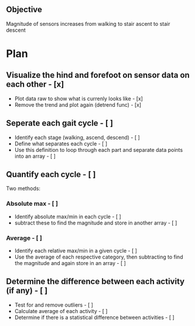 ## Objective
Magnitude of sensors increases from walking to stair ascent to stair descent

# Plan
## Visualize the hind and forefoot on sensor data on each other - [x]
- Plot data raw to show what is currenly looks like - [x]
- Remove the trend and plot again (detrend func) - [x]
## Seperate each gait cycle - [ ]
- Identify each stage (walking, ascend, descend) - [ ]
- Define what separates each cycle - [ ]
- Use this definition to loop through each part and separate data points into an array - [ ]
## Quantify each cycle - [ ]
Two methods:
### Absolute max - [ ]
- Identify absolute max/min in each cycle - [ ]
- subtract these to find the magnitude and store in another array - [ ]
### Average - [ ]
- Identify each relative max/min in a given cycle - [ ]
- Use the average of each respective category, then subtracting to find the magnitude and again store in an array - [ ]
## Determine the difference between each activity (if any) - [ ]
- Test for and remove outliers - [ ]
- Calculate average of each activity - [ ]
- Determine if there is a statistical difference between activities - [ ]
